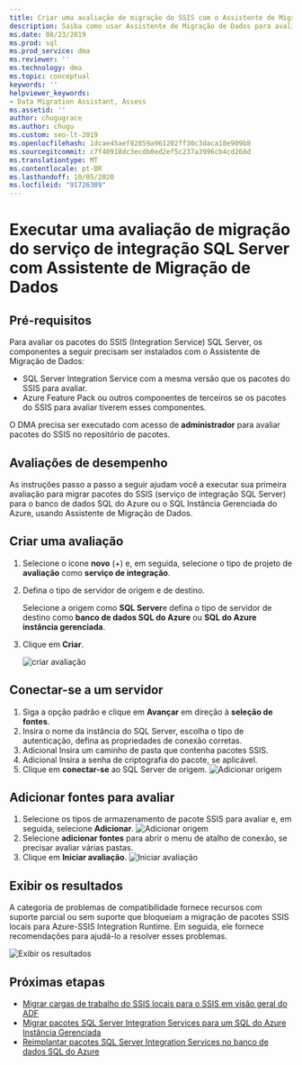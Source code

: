```yaml
---
title: Criar uma avaliação de migração do SSIS com o Assistente de Migração de Dados
description: Saiba como usar Assistente de Migração de Dados para avaliar um SSIS (serviço de integração do SQL Server) local antes de migrar para o banco de dados SQL do Azure ou o SQL do Azure Instância Gerenciada
ms.date: 08/23/2019
ms.prod: sql
ms.prod_service: dma
ms.reviewer: ''
ms.technology: dma
ms.topic: conceptual
keywords: ''
helpviewer_keywords:
- Data Migration Assistant, Assess
ms.assetid: ''
author: chugugrace
ms.author: chugu
ms.custom: seo-lt-2019
ms.openlocfilehash: 1dcae45aef82859a961202ff30c3daca18e909b8
ms.sourcegitcommit: c7f40918dc3ecdb0ed2ef5c237a3996cb4cd268d
ms.translationtype: MT
ms.contentlocale: pt-BR
ms.lasthandoff: 10/05/2020
ms.locfileid: "91726309"
---
```

# <a name="perform-a-sql-server-integration-service-migration-assessment-with-data-migration-assistant"></a>Executar uma avaliação de migração do serviço de integração SQL Server com Assistente de Migração de Dados

## <a name="prerequisites"></a>Pré-requisitos

Para avaliar os pacotes do SSIS (Integration Service) SQL Server, os componentes a seguir precisam ser instalados com o Assistente de Migração de Dados:

- SQL Server Integration Service com a mesma versão que os pacotes do SSIS para avaliar.
- Azure Feature Pack ou outros componentes de terceiros se os pacotes do SSIS para avaliar tiverem esses componentes.  

O DMA precisa ser executado com acesso de **administrador** para avaliar pacotes do SSIS no repositório de pacotes.

## <a name="performance-assessments"></a>Avaliações de desempenho

As instruções passo a passo a seguir ajudam você a executar sua primeira avaliação para migrar pacotes do SSIS (serviço de integração SQL Server) para o banco de dados SQL do Azure ou o SQL Instância Gerenciada do Azure, usando Assistente de Migração de Dados.

## <a name="create-an-assessment"></a>Criar uma avaliação

1. Selecione o ícone **novo** (+) e, em seguida, selecione o tipo de projeto de **avaliação** como **serviço de integração**.

1. Defina o tipo de servidor de origem e de destino.

    Selecione a origem como **SQL Server**e defina o tipo de servidor de destino como **banco de dados SQL do Azure** ou **SQL do Azure instância gerenciada**.

1. Clique em **Criar**.

    ![criar avaliação](media/dma-assess-ssis/dma-assess-ssis-create.png)

## <a name="connect-to-a-server"></a>Conectar-se a um servidor

1. Siga a opção padrão e clique em **Avançar** em direção à **seleção de fontes**.
1. Insira o nome da instância do SQL Server, escolha o tipo de autenticação, defina as propriedades de conexão corretas.
1. Adicional Insira um caminho de pasta que contenha pacotes SSIS.
1. Adicional Insira a senha de criptografia do pacote, se aplicável.
1. Clique em **conectar-se** ao SQL Server de origem.
  ![Adicionar origem](media/dma-assess-ssis/dma-assess-ssis-addsource.png)

## <a name="add-sources-to-assess"></a>Adicionar fontes para avaliar

1. Selecione os tipos de armazenamento de pacote SSIS para avaliar e, em seguida, selecione **Adicionar**.
![Adicionar origem](media/dma-assess-ssis/dma-assess-ssis-addsource-type.png)
1. Selecione **adicionar fontes** para abrir o menu de atalho de conexão, se precisar avaliar várias pastas.
1. Clique em **Iniciar avaliação**.
  ![Iniciar avaliação](media/dma-assess-ssis/dma-assess-ssis-assess.png)

## <a name="view-results"></a>Exibir os resultados

A categoria de problemas de compatibilidade fornece recursos com suporte parcial ou sem suporte que bloqueiam a migração de pacotes SSIS locais para Azure-SSIS Integration Runtime. Em seguida, ele fornece recomendações para ajudá-lo a resolver esses problemas.

![Exibir os resultados](media/dma-assess-ssis/dma-assess-ssis-result.png)

## <a name="next-steps"></a>Próximas etapas

- [Migrar cargas de trabalho do SSIS locais para o SSIS em visão geral do ADF](/azure/data-factory/scenario-ssis-migration-overview)
- [Migrar pacotes SQL Server Integration Services para um SQL do Azure Instância Gerenciada](/azure/dms/how-to-migrate-ssis-packages-managed-instance)
- [Reimplantar pacotes SQL Server Integration Services no banco de dados SQL do Azure](/azure/dms/how-to-migrate-ssis-packages)